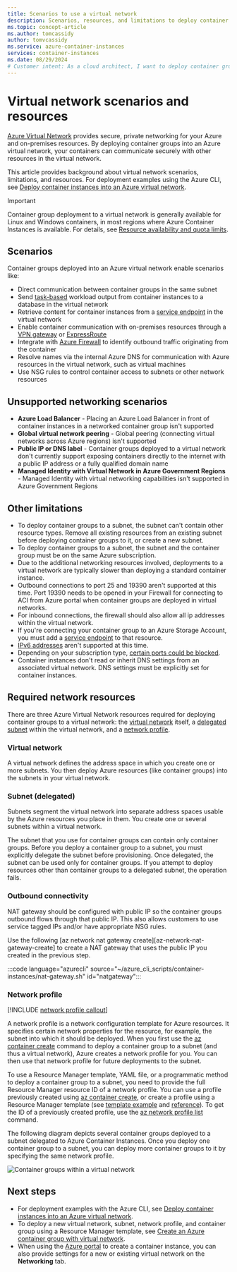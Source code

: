 ```yaml
---
title: Scenarios to use a virtual network
description: Scenarios, resources, and limitations to deploy container groups to an Azure virtual network.
ms.topic: concept-article
ms.author: tomcassidy
author: tomvcassidy
ms.service: azure-container-instances
services: container-instances
ms.date: 08/29/2024
# Customer intent: As a cloud architect, I want to deploy container groups into an Azure virtual network so that I can enable secure communication between my containerized applications and other resources while ensuring proper network configurations and compliance with limitations.
---
```


# Virtual network scenarios and resources

[Azure Virtual Network](/azure/virtual-network/virtual-networks-overview) provides secure, private networking for your Azure and on-premises resources. By deploying container groups into an Azure virtual network, your containers can communicate securely with other resources in the virtual network. 

This article provides background about virtual network scenarios, limitations, and resources. For deployment examples using the Azure CLI, see [Deploy container instances into an Azure virtual network](container-instances-vnet.md).

> [!IMPORTANT]
> Container group deployment to a virtual network is generally available for Linux and Windows containers, in most regions where Azure Container Instances is available. For details, see [Resource availability and quota limits](container-instances-resource-and-quota-limits.md). 

## Scenarios

Container groups deployed into an Azure virtual network enable scenarios like:

* Direct communication between container groups in the same subnet
* Send [task-based](container-instances-restart-policy.md) workload output from container instances to a database in the virtual network
* Retrieve content for container instances from a [service endpoint](/azure/virtual-network/virtual-network-service-endpoints-overview) in the virtual network
* Enable container communication with on-premises resources through a [VPN gateway](/azure/vpn-gateway/vpn-gateway-about-vpngateways) or [ExpressRoute](/azure/expressroute/expressroute-introduction)
* Integrate with [Azure Firewall](/azure/firewall/overview) to identify outbound traffic originating from the container 
* Resolve names via the internal Azure DNS for communication with Azure resources in the virtual network, such as virtual machines
* Use NSG rules to control container access to subnets or other network resources

## Unsupported networking scenarios 

* **Azure Load Balancer** - Placing an Azure Load Balancer in front of container instances in a networked container group isn't supported
* **Global virtual network peering** - Global peering (connecting virtual networks across Azure regions) isn't supported
* **Public IP or DNS label** - Container groups deployed to a virtual network don't currently support exposing containers directly to the internet with a public IP address or a fully qualified domain name
* **Managed Identity with Virtual Network in Azure Government Regions** - Managed Identity with virtual networking capabilities isn't supported in Azure Government Regions

## Other limitations

* To deploy container groups to a subnet, the subnet can't contain other resource types. Remove all existing resources from an existing subnet before deploying container groups to it, or create a new subnet.
* To deploy container groups to a subnet, the subnet and the container group must be on the same Azure subscription.
* Due to the additional networking resources involved, deployments to a virtual network are typically slower than deploying a standard container instance.
* Outbound connections to port 25 and 19390 aren't supported at this time. Port 19390 needs to be opened in your Firewall for connecting to ACI from Azure portal when container groups are deployed in virtual networks.
* For inbound connections, the firewall should also allow all ip addresses within the virtual network.
* If you're connecting your container group to an Azure Storage Account, you must add a [service endpoint](/azure/virtual-network/virtual-network-service-endpoints-overview) to that resource.
* [IPv6 addresses](/azure/virtual-network/ip-services/ipv6-overview) aren't supported at this time.
* Depending on your subscription type, [certain ports could be blocked](/azure/virtual-network/network-security-groups-overview#azure-platform-considerations).
* Container instances don't read or inherit DNS settings from an associated virtual network. DNS settings must be explicitly set for container instances.

## Required network resources

There are three Azure Virtual Network resources required for deploying container groups to a virtual network: the [virtual network](#virtual-network) itself, a [delegated subnet](#subnet-delegated) within the virtual network, and a [network profile](#network-profile). 

### Virtual network

A virtual network defines the address space in which you create one or more subnets. You then deploy Azure resources (like container groups) into the subnets in your virtual network.

### Subnet (delegated)

Subnets segment the virtual network into separate address spaces usable by the Azure resources you place in them. You create one or several subnets within a virtual network.

The subnet that you use for container groups can contain only container groups. Before you deploy a container group to a subnet, you must explicitly delegate the subnet before provisioning. Once delegated, the subnet can be used only for container groups. If you attempt to deploy resources other than container groups to a delegated subnet, the operation fails.

### Outbound connectivity
NAT gateway should be configured with public IP so the container groups outbound flows through that public IP. This also allows customers to use service tagged IPs and/or have appropriate NSG rules.

Use the following [az network nat gateway create][az-network-nat-gateway-create] to create a NAT gateway that uses the public IP you created in the previous step.

:::code language="azurecli" source="~/azure_cli_scripts/container-instances/nat-gateway.sh" id="natgateway":::

### Network profile

[!INCLUDE [network profile callout](./includes/network-profile-callout.md)]

A network profile is a network configuration template for Azure resources. It specifies certain network properties for the resource, for example, the subnet into which it should be deployed. When you first use the [az container create][az-container-create] command to deploy a container group to a subnet (and thus a virtual network), Azure creates a network profile for you. You can then use that network profile for future deployments to the subnet. 

To use a Resource Manager template, YAML file, or a programmatic method to deploy a container group to a subnet, you need to provide the full Resource Manager resource ID of a network profile. You can use a profile previously created using [az container create][az-container-create], or create a profile using a Resource Manager template (see [template example](https://github.com/Azure/azure-quickstart-templates/tree/master/quickstarts/microsoft.containerinstance/aci-vnet) and [reference](/azure/templates/microsoft.network/networkprofiles)). To get the ID of a previously created profile, use the [az network profile list][az-network-profile-list] command. 

The following diagram depicts several container groups deployed to a subnet delegated to Azure Container Instances. Once you deploy one container group to a subnet, you can deploy more container groups to it by specifying the same network profile.

![Container groups within a virtual network][aci-vnet-01]

## Next steps

* For deployment examples with the Azure CLI, see [Deploy container instances into an Azure virtual network](container-instances-vnet.md).
* To deploy a new virtual network, subnet, network profile, and container group using a Resource Manager template, see [Create an Azure container group with virtual network](https://github.com/Azure/azure-quickstart-templates/tree/master/quickstarts/microsoft.containerinstance/aci-vnet).
* When using the [Azure portal](container-instances-quickstart-portal.md) to create a container instance, you can also provide settings for a new or existing virtual network on the **Networking** tab.


<!-- IMAGES -->
[aci-vnet-01]: ./media/container-instances-virtual-network-concepts/aci-vnet-01.png

<!-- LINKS - Internal -->
[az-container-create]: /cli/azure/container#az_container_create
[az-network-profile-list]: /cli/azure/network/profile#az_network_profile_list
